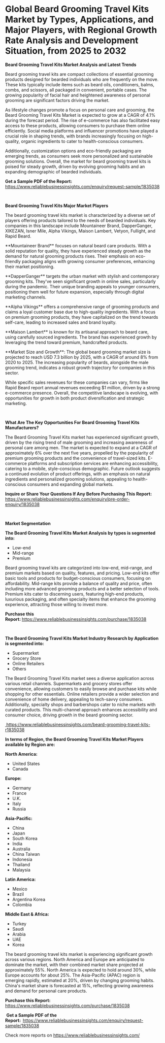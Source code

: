 <p><h1>Global Beard Grooming Travel Kits Market by Types, Applications, and Major Players, with Regional Growth Rate Analysis and Development Situation, from 2025 to 2032</h1></p><p><strong>Beard Grooming Travel Kits Market Analysis and Latest Trends</strong></p>
<p><p>Beard grooming travel kits are compact collections of essential grooming products designed for bearded individuals who are frequently on the move. These kits typically include items such as beard oils, conditioners, balms, combs, and scissors, all packaged in convenient, portable cases. The growing popularity of facial hair and heightened awareness of personal grooming are significant factors driving the market.</p><p>As lifestyle changes promote a focus on personal care and grooming, the Beard Grooming Travel Kits Market is expected to grow at a CAGR of 4.1% during the forecast period. The rise of e-commerce has also facilitated easy access to these products, allowing consumers to purchase them online efficiently. Social media platforms and influencer promotions have played a crucial role in shaping trends, with brands increasingly focusing on high-quality, organic ingredients to cater to health-conscious consumers.</p><p>Additionally, customization options and eco-friendly packaging are emerging trends, as consumers seek more personalized and sustainable grooming solutions. Overall, the market for beard grooming travel kits is poised for steady growth, driven by evolving grooming habits and an expanding demographic of bearded individuals.</p></p>
<p><strong>Get a Sample PDF of the Report:&nbsp;</strong> <a href="https://www.reliablebusinessinsights.com/enquiry/request-sample/1835038?utm_campaign=2287&utm_medium=2&utm_source=Github&utm_content=ia&utm_term=26032025&utm_id=beard-grooming-travel-kits">https://www.reliablebusinessinsights.com/enquiry/request-sample/1835038</a></p>
<p>&nbsp;</p>
<p><strong>Beard Grooming Travel Kits Major Market Players</strong></p>
<p><p>The beard grooming travel kits market is characterized by a diverse set of players offering products tailored to the needs of bearded individuals. Key companies in this landscape include Mountaineer Brand, DapperGanger, XIKEZAN, Isner Mile, Alpha Vikings, Maison Lambert, Vetyon, Fullight, and Rapid Beard.</p><p>**Mountaineer Brand** focuses on natural beard care products. With a solid reputation for quality, they have experienced steady growth as the demand for natural grooming products rises. Their emphasis on eco-friendly packaging aligns with growing consumer preferences, enhancing their market positioning.</p><p>**DapperGanger** targets the urban market with stylish and contemporary grooming kits. They've seen significant growth in online sales, particularly during the pandemic. Their unique branding appeals to younger consumers, positioning them well for future expansion, especially through digital marketing channels.</p><p>**Alpha Vikings** offers a comprehensive range of grooming products and claims a loyal customer base due to high-quality ingredients. With a focus on premium grooming products, they have capitalized on the trend towards self-care, leading to increased sales and brand loyalty.</p><p>**Maison Lambert** is known for its artisanal approach to beard care, using carefully sourced ingredients. The brand has experienced growth by leveraging the trend toward premium, handcrafted products.</p><p>**Market Size and Growth**: The global beard grooming market size is projected to reach USD 7.3 billion by 2025, with a CAGR of around 8% from 2020 to 2025. The increasing popularity of beards, alongside the male grooming trend, indicates a robust growth trajectory for companies in this sector.</p><p>While specific sales revenues for these companies can vary, firms like Rapid Beard report annual revenues exceeding $1 million, driven by a strong e-commerce presence. Overall, the competitive landscape is evolving, with opportunities for growth in both product diversification and strategic marketing.</p></p>
<p>&nbsp;</p>
<p><strong>What Are The Key Opportunities For Beard Grooming Travel Kits Manufacturers?</strong></p>
<p><p>The Beard Grooming Travel Kits market has experienced significant growth, driven by the rising trend of male grooming and increasing awareness of personal care among men. The market is expected to expand at a CAGR of approximately 6% over the next five years, propelled by the popularity of premium grooming products and the convenience of travel-sized kits. E-commerce platforms and subscription services are enhancing accessibility, catering to a mobile, style-conscious demographic. Future outlook suggests a continued evolution of product offerings, with an emphasis on natural ingredients and personalized grooming solutions, appealing to health-conscious consumers and expanding global markets.</p></p>
<p><strong>Inquire or Share Your Questions If Any Before Purchasing This Report:</strong> <a href="https://www.reliablebusinessinsights.com/enquiry/pre-order-enquiry/1835038?utm_campaign=2287&utm_medium=2&utm_source=Github&utm_content=ia&utm_term=26032025&utm_id=beard-grooming-travel-kits">https://www.reliablebusinessinsights.com/enquiry/pre-order-enquiry/1835038</a></p>
<p>&nbsp;</p>
<p><strong>Market Segmentation</strong></p>
<p><strong>The Beard Grooming Travel Kits Market Analysis by types is segmented into:</strong></p>
<p><ul><li>Low-end</li><li>Mid-range</li><li>Premium</li></ul></p>
<p><p>Beard grooming travel kits are categorized into low-end, mid-range, and premium markets based on quality, features, and pricing. Low-end kits offer basic tools and products for budget-conscious consumers, focusing on affordability. Mid-range kits provide a balance of quality and price, often including more advanced grooming products and a better selection of tools. Premium kits cater to discerning users, featuring high-end products, luxurious packaging, and often specialty items that enhance the grooming experience, attracting those willing to invest more.</p></p>
<p><strong>Purchase this Report:&nbsp;</strong><a href="https://www.reliablebusinessinsights.com/purchase/1835038?utm_campaign=2287&utm_medium=2&utm_source=Github&utm_content=ia&utm_term=26032025&utm_id=beard-grooming-travel-kits">https://www.reliablebusinessinsights.com/purchase/1835038</a></p>
<p>&nbsp;</p>
<p><strong>The Beard Grooming Travel Kits Market Industry Research by Application is segmented into:</strong></p>
<p><ul><li>Supermarket</li><li>Grocery Store</li><li>Online Retailers</li><li>Others</li></ul></p>
<p><p>The Beard Grooming Travel Kits market sees a diverse application across various retail channels. Supermarkets and grocery stores offer convenience, allowing customers to easily browse and purchase kits while shopping for other essentials. Online retailers provide a wider selection and convenience of home delivery, appealing to tech-savvy consumers. Additionally, specialty shops and barbershops cater to niche markets with curated products. This multi-channel approach enhances accessibility and consumer choice, driving growth in the beard grooming sector.</p></p>
<p><a href="https://www.reliablebusinessinsights.com/beard-grooming-travel-kits-r1835038?utm_campaign=2287&utm_medium=2&utm_source=Github&utm_content=ia&utm_term=26032025&utm_id=beard-grooming-travel-kits">&nbsp;https://www.reliablebusinessinsights.com/beard-grooming-travel-kits-r1835038</a></p>
<p><strong>In terms of Region, the Beard Grooming Travel Kits Market Players available by Region are:</strong></p>
<p>
    <p> <strong> North America: </strong>
        <ul>
            <li>United States</li>
            <li>Canada</li>
        </ul>
        </p> 
    <p> <strong> Europe: </strong>
        <ul>
            <li>Germany</li>
            <li>France</li>
            <li>U.K.</li>
            <li>Italy</li>
            <li>Russia</li>
        </ul>
        </p> 
    <p> <strong> Asia-Pacific: </strong>
        <ul>
            <li>China</li>
            <li>Japan</li>
            <li>South Korea</li>
            <li>India</li>
            <li>Australia</li>
            <li>China Taiwan</li>
            <li>Indonesia</li>
            <li>Thailand</li>
            <li>Malaysia</li>
        </ul>
        </p> 
    <p> <strong> Latin America: </strong>
        <ul>
            <li>Mexico</li>
            <li>Brazil</li>
            <li>Argentina Korea</li>
            <li>Colombia</li>
        </ul>
        </p> 
    <p> <strong> Middle East & Africa: </strong>
        <ul>
            <li>Turkey</li>
            <li>Saudi</li>
            <li>Arabia</li>
            <li>UAE</li>
            <li>Korea</li>
        </ul>
    </p>
    </p>
<p><p>The beard grooming travel kits market is experiencing significant growth across various regions. North America and Europe are anticipated to dominate the market, with their combined market share projected at approximately 55%. North America is expected to hold around 30%, while Europe accounts for about 25%. The Asia-Pacific (APAC) region is emerging rapidly, estimated at 20%, driven by changing grooming habits. China's market share is forecasted at 15%, reflecting growing awareness and demand for personal care products.</p></p>
<p><strong>Purchase this Report: </strong><a href="https://www.reliablebusinessinsights.com/purchase/1835038?utm_campaign=2287&utm_medium=2&utm_source=Github&utm_content=ia&utm_term=26032025&utm_id=beard-grooming-travel-kits">https://www.reliablebusinessinsights.com/purchase/1835038</a></p>
<p>&nbsp;<strong>Get a Sample PDF of the Report:&nbsp;&nbsp;</strong><a href="https://www.reliablebusinessinsights.com/enquiry/request-sample/1835038?utm_campaign=2287&utm_medium=2&utm_source=Github&utm_content=ia&utm_term=26032025&utm_id=beard-grooming-travel-kits">https://www.reliablebusinessinsights.com/enquiry/request-sample/1835038</a></p>
<p><strong></strong></p>
<p>Check more reports on <a href="https://www.reliablebusinessinsights.com/?utm_campaign=2287&utm_medium=2&utm_source=Github&utm_content=ia&utm_term=26032025&utm_id=beard-grooming-travel-kits">https://www.reliablebusinessinsights.com/</a></p>